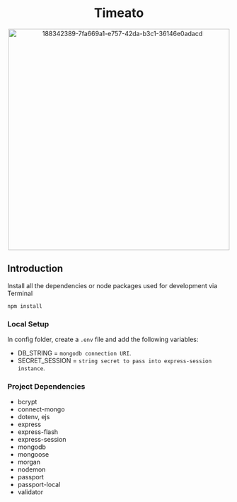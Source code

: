 <div align="center">
    <h1>Timeato</h1>
    <img width="500" alt="188342389-7fa669a1-e757-42da-b3c1-36146e0adacd" src="https://user-images.githubusercontent.com/77141303/188753629-4b6039e1-a8d6-4722-ade4-aa5419704969.png">
</div>


## Introduction
Install all the dependencies or node packages used for development via Terminal

`npm install`

### Local Setup
In config folder, create a `.env` file and add the following variables:

- DB_STRING = `mongodb connection URI`.
- SECRET_SESSION = `string secret to pass into express-session instance`.

### Project Dependencies

 - bcrypt
 - connect-mongo
 - dotenv, ejs
 - express
 - express-flash
 - express-session
 - mongodb
 - mongoose
 - morgan
 - nodemon
 - passport
 - passport-local
 - validator
